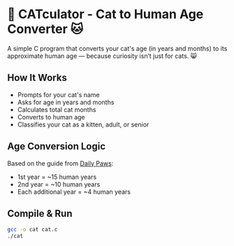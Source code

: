 # 🐾 CATculator - Cat to Human Age Converter 🐱

A simple C program that converts your cat's age (in years and months) to its approximate human age — because curiosity isn’t just for cats. 😸

## How It Works
- Prompts for your cat's name 
- Asks for age in years and months 
- Calculates total cat months 
- Converts to human age 
- Classifies your cat as a kitten, adult, or senior

## Age Conversion Logic
Based on the guide from [Daily Paws](https://www.dailypaws.com/cats-kittens/health-care/cat-age-in-human-years):

- 1st year = ~15 human years  
- 2nd year = ~10 human years  
- Each additional year = ~4 human years

## Compile & Run

```bash
gcc -o cat cat.c
./cat

